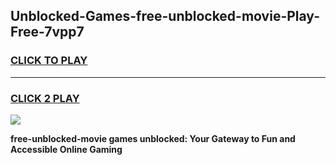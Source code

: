 
## Unblocked-Games-free-unblocked-movie-Play-Free-7vpp7
<h3>
<a href="https://premium76.site?title=free-unblocked-movie&ref=21A">CLICK TO PLAY</a></h3>
<hr>

<h3>
<a href="https://premium76.site?title=free-unblocked-movie&ref=21A">CLICK 2 PLAY</a>
  
</h3>

<a href="https://premium76.site?title=free-unblocked-movie&ref=21A"><img src="https://clearcache.store/games.png"></a>


**free-unblocked-movie games unblocked: Your Gateway to Fun and Accessible Online Gaming**

